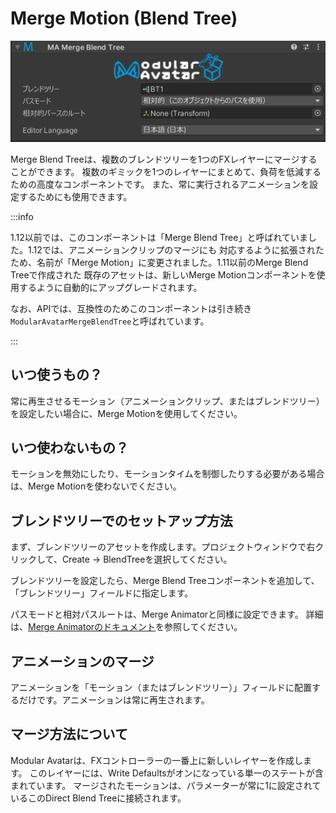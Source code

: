 ﻿# Merge Motion (Blend Tree)

![Merge Blend Tree](merge-blend-tree.png)

Merge Blend Treeは、複数のブレンドツリーを1つのFXレイヤーにマージすることができます。
複数のギミックを1つのレイヤーにまとめて、負荷を低減するための高度なコンポーネントです。
また、常に実行されるアニメーションを設定するためにも使用できます。

:::info

1.12以前では、このコンポーネントは「Merge Blend Tree」と呼ばれていました。1.12では、アニメーションクリップのマージにも
対応するように拡張されたため、名前が「Merge Motion」に変更されました。1.11以前のMerge Blend Treeで作成された
既存のアセットは、新しいMerge Motionコンポーネントを使用するように自動的にアップグレードされます。

なお、APIでは、互換性のためこのコンポーネントは引き続き`ModularAvatarMergeBlendTree`と呼ばれています。

:::

## いつ使うもの？

常に再生させるモーション（アニメーションクリップ、またはブレンドツリー）を設定したい場合に、Merge Motionを使用してください。

## いつ使わないもの？

モーションを無効にしたり、モーションタイムを制御したりする必要がある場合は、Merge Motionを使わないでください。

## ブレンドツリーでのセットアップ方法

まず、ブレンドツリーのアセットを作成します。プロジェクトウィンドウで右クリックして、Create -> BlendTreeを選択してください。

ブレンドツリーを設定したら、Merge Blend Treeコンポーネントを追加して、「ブレンドツリー」フィールドに指定します。

パスモードと相対パスルートは、Merge Animatorと同様に設定できます。
詳細は、[Merge Animatorのドキュメント](merge-animator.md)を参照してください。

## アニメーションのマージ

アニメーションを「モーション（またはブレンドツリー）」フィールドに配置するだけです。アニメーションは常に再生されます。

## マージ方法について

Modular Avatarは、FXコントローラーの一番上に新しいレイヤーを作成します。
このレイヤーには、Write Defaultsがオンになっている単一のステートが含まれています。
マージされたモーションは、パラメーターが常に1に設定されているこのDirect Blend Treeに接続されます。